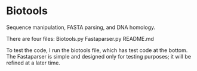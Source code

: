 # Biotools
Sequence manipulation, FASTA parsing, and DNA homology.

There are four files:
Biotools.py
Fastaparser.py
README.md

To test the code, I run the biotools file, which has test code at the bottom. The Fastaparser is simple and designed only for testing purposes; it will be refined at a later time.

